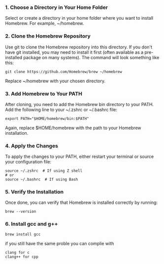 ### 1. Choose a Directory in Your Home Folder
Select or create a directory in your home folder where you want to install Homebrew. For example, ~/homebrew.

### 2. Clone the Homebrew Repository
Use git to clone the Homebrew repository into this directory. If you don't have git installed, you may need to install it first (often available as a pre-installed package on many systems). The command will look something like this:
  ```
git clone https://github.com/Homebrew/brew ~/homebrew
  ```
Replace ~/homebrew with your chosen directory.

### 3. Add Homebrew to Your PATH
After cloning, you need to add the Homebrew bin directory to your PATH. Add the following line to your ~/.zshrc or ~/.bashrc file:
  ```
export PATH="$HOME/homebrew/bin:$PATH"
  ```
Again, replace $HOME/homebrew with the path to your Homebrew installation.

### 4. Apply the Changes
To apply the changes to your PATH, either restart your terminal or source your configuration file:
  ```
source ~/.zshrc  # If using Z shell
# or
source ~/.bashrc  # If using Bash
  ```
### 5. Verify the Installation
Once done, you can verify that Homebrew is installed correctly by running:
  ```
brew --version
  ```
### 6. Install gcc and g++
  ```
brew install gcc
  ```
if you still have the same proble you can complie with
```
clang for c
clang++ for cpp
```
